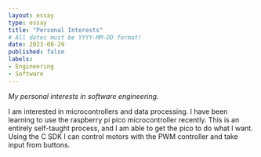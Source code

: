 ```yaml
---
layout: essay
type: essay
title: "Personal Interests"
# All dates must be YYYY-MM-DD format!
date: 2023-08-29
published: false
labels:
- Engineering
- Software
---
```


*My personal interests in software engineering.*

I am interested in microcontrollers and data processing.  I have been learning to use the raspberry pi pico microcontroller recently.  This is an entirely self-taught process, and I am able to get the pico to do what I want.  Using the C SDK I can control motors with the PWM controller and take input from buttons. 
